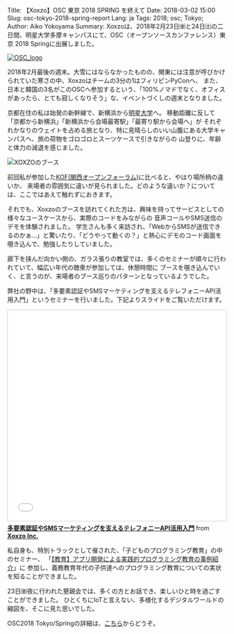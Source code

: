 Title: 【Xoxzo】OSC 東京 2018 SPRING を終えて
Date: 2018-03-02 15:00
Slug: osc-tokyo-2018-spring-report
Lang: ja
Tags: 2018; osc; Tokyo; 
Author: Aiko Yokoyama
Summary: Xoxzoは、2018年2月23日㈮と24日㈯の二日間、明星大学多摩キャンパスにて、OSC（オープンソースカンファレンス）東京 2018 Springに出展しました。

[![OSC_logo]({filename}/images/OSC_logo_sticker.gif)](https://www.ospn.jp/osc2018-spring/)

2018年2月最後の週末。大雪にはならなかったものの、関東には注意が呼びかけられていた寒さの中、Xoxzoはチームの3分の1はフィリピンPyConへ、
また、日本と韓国の3名がこのOSCへ参加するという、「100%ノマドでなく、オフィスがあったら、とても寂しくなりそう」な、イベントづくしの週末となりました。

京都在住の私は始発の新幹線で、新横浜から[明星大学](https://www.meisei-u.ac.jp/campus/hino.html)へ。
移動距離に反して「京都から新横浜」「新横浜から会場最寄駅」「最寄り駅から会場へ」が
それぞれかなりのウェイトを占める旅となり、特に見晴らしのいい山腹にある大学キャンパスへ、旅の荷物をゴロゴロとスーツケースで引きながらの
山登りに、年齢と体力の減退を感じました。

![XOXZOのブース](/images/OSC-tokyo-2018-s-booth.jpg)

前回私が参加した[KOF(関西オープンフォーラム)](https://blog.xoxzo.com/ja/2016/11/14/kof-2016-report/)に比べると、やはり場所柄の違いか、
来場者の雰囲気に違いが見られました。どのような違いか？については、ここではあえて触れずにおきます。

それでも、Xoxzoのブースを訪れてくれた方は、興味を持ってサービスとしての様々なユースケースから、実際のコードをみながらの
音声コールやSMS送信のデモを体験されました。
学生さんも多く来訪され、「WebからSMSが送信できるのかぁ…」と驚いたり、「どうやって動くの？」と熱心にデモのコード画面を
覗き込んで、勉強したりしていました。

廊下を挟んだ向かい側の、ガラス張りの教室では、多くのセミナーが順々に行われていて、幅広い年代の聴衆が参加しては、休憩時間に
ブースを覗き込んでいく、と言うのが、来場者のブース巡りのパターンとなっているようでした。

弊社の野中は、「多要素認証やSMSマーケティングを支えるテレフォニーAPI活用入門」というセミナーを行いました。下記よりスライドをご覧いただけます。

<iframe src="//www.slideshare.net/slideshow/embed_code/key/ogqEK1aT2Zj8wZ" width="595" height="485" frameborder="0" marginwidth="0" marginheight="0" scrolling="no" style="border:1px solid #CCC; border-width:1px; margin-bottom:5px; max-width: 100%;" allowfullscreen> </iframe> <div style="margin-bottom:5px"> <strong> <a href="//www.slideshare.net/xoxzo/smsapi-89319606" title="多要素認証やSMSマーケティングを支えるテレフォニーAPI活用入門" target="_blank">多要素認証やSMSマーケティングを支えるテレフォニーAPI活用入門</a> </strong> from <strong><a href="https://www.slideshare.net/xoxzo" target="_blank">Xoxzo Inc.</a></strong> </div>

私自身も、特別トラックとして催された、「子どものプログラミング教育」の中のセミナー、
「[【教育】アプリ開発による実践的プログラミング教育の事例紹介](https://www.ospn.jp/osc2018-spring/modules/eguide/event.php?eid=81)」に
参加し、義務教育年代の子供達へのプログラミング教育についての実状を知ることができました。

23日㈮夜に行われた懇親会では、多くの方とお話でき、楽しいひと時を過ごすことができました。
ひとくちにIoTと言えない、多様化するデジタルワールドの縮図を、そこに見た思いでした。

OSC2018 Tokyo/Springの詳細は、[こちら](https://www.ospn.jp/osc2018-spring/)からどうぞ。

